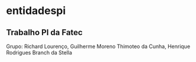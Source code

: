 # entidadespi
## Trabalho PI da Fatec
Grupo: Richard Lourenço, Guilherme Moreno Thimoteo da Cunha, Henrique Rodrigues
Branch da Stella